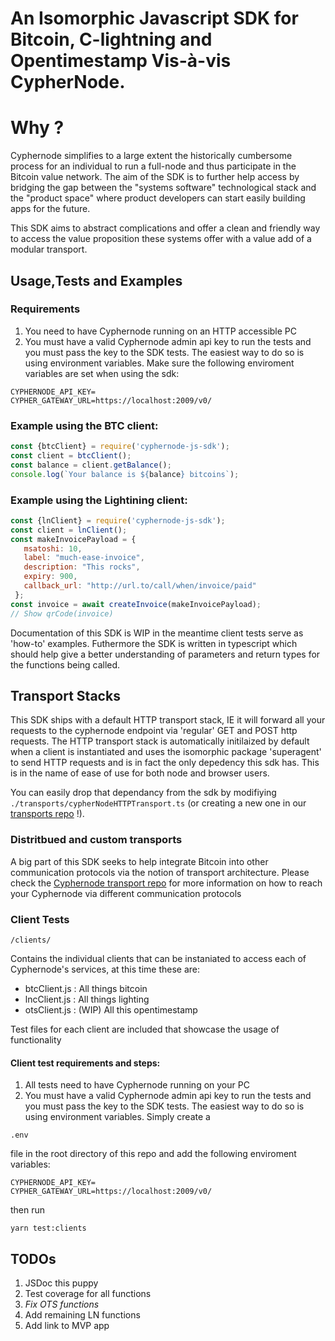 # An Isomorphic Javascript SDK for Bitcoin, C-lightning and Opentimestamp Vis-à-vis CypherNode.

# Why ?

Cyphernode simplifies to a large extent the historically cumbersome process for an individual to run a full-node and thus participate in the Bitcoin value network.
The aim of the SDK is to further help access by bridging the gap between the "systems software" technological stack and the "product space" where product developers can start easily building apps for the future.

This SDK aims to abstract complications and offer a clean and friendly way to access the value proposition these systems offer with a value add of a modular transport.

## Usage,Tests and Examples

### Requirements
1. You need to have Cyphernode running on an HTTP accessible PC
2. You must have a valid Cyphernode admin api key to run the tests and you must pass the key to the SDK tests. The easiest way to do so is using environment variables. 
Make sure the following enviroment variables are set when using the sdk:
```
CYPHERNODE_API_KEY=
CYPHER_GATEWAY_URL=https://localhost:2009/v0/
```


### Example using the BTC client:
```js 
const {btcClient} = require('cyphernode-js-sdk');
const client = btcClient();
const balance = client.getBalance();
console.log(`Your balance is ${balance} bitcoins`);
```

### Example using the Lightining client:
```js 
const {lnClient} = require('cyphernode-js-sdk');
const client = lnClient();
const makeInvoicePayload = {
   msatoshi: 10,
   label: "much-ease-invoice",
   description: "This rocks",
   expiry: 900,
   callback_url: "http://url.to/call/when/invoice/paid"
 };
const invoice = await createInvoice(makeInvoicePayload);
// Show qrCode(invoice)
```
Documentation of this SDK is WIP in the meantime client tests serve as 'how-to' examples.
Futhermore the SDK is written in typescript which should help give a better understanding of parameters and return types for the functions being called.

## Transport Stacks

This SDK ships with a default HTTP transport stack, IE it will forward all your requests to the cyphernode endpoint via 'regular' GET and POST http requests.
The HTTP transport stack is automatically initilaized by default when a client is instantiated and uses the isomorphic package 'superagent' to send HTTP requests and is in fact the only depedency this sdk has. This is in the name of ease of use for both node and browser users.

You can easily drop that dependancy from the sdk by modifiying `./transports/cypherNodeHTTPTransport.ts` (or creating a new one in our [transports repo](https://github.com/gabidi/cyphernode-js-sdk-transports) !).

### Distritbued and custom transports

A big part of this SDK seeks to help integrate Bitcoin into other communication protocols via the notion of transport architecture. Please check the [Cyphernode transport repo](https://github.com/gabidi/cyphernode-js-sdk-transports) for more information on how to reach your Cyphernode via different communication protocols

### Client Tests
```
/clients/
```
Contains the individual clients that can be instaniated to access each of Cyphernode's services, at this time these are:

- btcClient.js : All things bitcoin
- lncClient.js : All things lighting
- otsClient.js : (WIP) All this opentimestamp

Test files for each client are included that showcase the usage of functionality

#### Client test requirements and steps:
1. All tests need to have Cyphernode running on your PC
2. You must have a valid Cyphernode admin api key to run the tests and you must pass the key to the SDK tests. The easiest way to do so is using environment variables. Simply create a 
```
.env
``` 
file in the root directory of this repo and add the following enviroment variables:
```
CYPHERNODE_API_KEY=
CYPHER_GATEWAY_URL=https://localhost:2009/v0/
```
then run 
```
yarn test:clients
```
## TODOs

1. JSDoc this puppy
2. Test coverage for all functions
3. _Fix OTS functions_
4. Add remaining LN functions
5. Add link to MVP app
